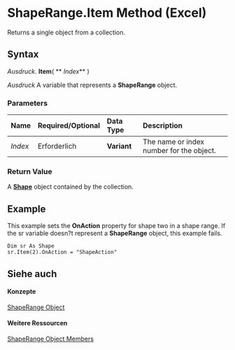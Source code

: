 
# ShapeRange.Item Method (Excel)

Returns a single object from a collection.


## Syntax

 _Ausdruck_. **Item**( ** _Index_** )

 _Ausdruck_ A variable that represents a **ShapeRange** object.


### Parameters



|**Name**|**Required/Optional**|**Data Type**|**Description**|
|:-----|:-----|:-----|:-----|
| _Index_|Erforderlich|**Variant**|The name or index number for the object.|

### Return Value

A  **[Shape](8f01fcd1-b7d9-5216-2de5-40fb6648a403.md)** object contained by the collection.


## Example

This example sets the  **OnAction** property for shape two in a shape range. If the sr variable doesn?t represent a **ShapeRange** object, this example fails.


```
Dim sr As Shape 
sr.Item(2).OnAction = "ShapeAction"
```


## Siehe auch


#### Konzepte


[ShapeRange Object](e1b8229c-73a0-4a77-5e00-4bcec9032260.md)
#### Weitere Ressourcen


[ShapeRange Object Members](http://msdn.microsoft.com/library/1d1950c5-32ac-dfc0-8c19-07159a29a2a0%28Office.15%29.aspx)